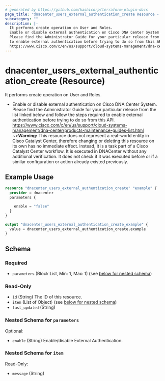 ```yaml
---
# generated by https://github.com/hashicorp/terraform-plugin-docs
page_title: "dnacenter_users_external_authentication_create Resource - terraform-provider-dnacenter"
subcategory: ""
description: |-
  It performs create operation on User and Roles.
  Enable or disable external authentication on Cisco DNA Center System.
  Please find the Administrator Guide for your particular release from the list linked below and follow the steps required
  to enable external authentication before trying to do so from this API.
  https://www.cisco.com/c/en/us/support/cloud-systems-management/dna-center/products-maintenance-guides-list.html
---
```


# dnacenter_users_external_authentication_create (Resource)

It performs create operation on User and Roles.

- Enable or disable external authentication on Cisco DNA Center System.
Please find the Administrator Guide for your particular release from the list linked below and follow the steps required
to enable external authentication before trying to do so from this API.
https://www.cisco.com/c/en/us/support/cloud-systems-management/dna-center/products-maintenance-guides-list.html
~>**Warning:**
This resource does not represent a real-world entity in Cisco Catalyst Center, therefore changing or deleting this resource on its own has no immediate effect.
Instead, it is a task part of a Cisco Catalyst Center workflow. It is executed in DNACenter without any additional verification. It does not check if it was executed before or if a similar configuration or action already existed previously.

## Example Usage

```terraform
resource "dnacenter_users_external_authentication_create" "example" {
  provider = dnacenter
  parameters {

    enable = "false"
  }
}

output "dnacenter_users_external_authentication_create_example" {
  value = dnacenter_users_external_authentication_create.example
}
```

<!-- schema generated by tfplugindocs -->
## Schema

### Required

- `parameters` (Block List, Min: 1, Max: 1) (see [below for nested schema](#nestedblock--parameters))

### Read-Only

- `id` (String) The ID of this resource.
- `item` (List of Object) (see [below for nested schema](#nestedatt--item))
- `last_updated` (String)

<a id="nestedblock--parameters"></a>
### Nested Schema for `parameters`

Optional:

- `enable` (String) Enable/disable External Authentication.


<a id="nestedatt--item"></a>
### Nested Schema for `item`

Read-Only:

- `message` (String)
